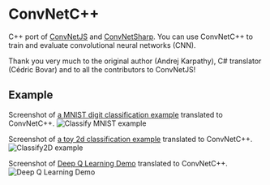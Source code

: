 # ConvNetC++
C++ port of [ConvNetJS](https://github.com/karpathy/convnetjs) and [ConvNetSharp](https://github.com/cbovar/ConvNetSharp). You can use ConvNetC++ to train and evaluate convolutional neural networks 
(CNN).

Thank you very much to the original author (Andrej Karpathy), C# translator (Cédric Bovar) and to all the contributors to ConvNetJS!

## Example

Screenshot of [a MNIST digit classification example](http://cs.stanford.edu/people/karpathy/convnetjs/demo/mnist.html) translated to ConvNetC++. 
![Classify MNIST example](https://github.com/sppp/ConvNetC-/raw/master/doc/classifymnist.png)

Screenshot of [a toy 2d classification example](http://cs.stanford.edu/people/karpathy/convnetjs/demo/classify2d.html) translated to ConvNetC++. 
![Classify2D example](https://github.com/sppp/ConvNetC-/raw/master/doc/classify2d.png)

Screenshot of [Deep Q Learning Demo](http://cs.stanford.edu/people/karpathy/convnetjs/demo/rldemo.html) translated to ConvNetC++. 
![Deep Q Learning Demo](https://github.com/sppp/ConvNetC-/raw/master/doc/deepqlearning.png)


